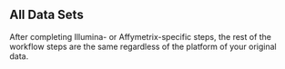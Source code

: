 ## All Data Sets 

After completing Illumina- or Affymetrix-specific steps, the rest of the workflow steps are the same regardless of the platform of your original data.
